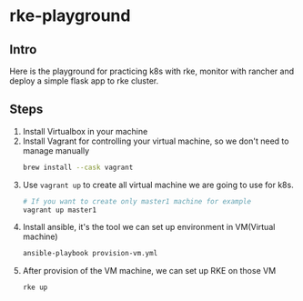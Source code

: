 # rke-playground
## Intro
Here is the playground for practicing k8s with rke, monitor with rancher and deploy a simple flask app to rke cluster. 

## Steps
1. Install Virtualbox in your machine
2. Install Vagrant for controlling your virtual machine, so we don't need to manage manually
    ```sh
    brew install --cask vagrant
    ```
3. Use `vagrant up` to create all virtual machine we are going to use for k8s. 
    ```sh
    # If you want to create only master1 machine for example
    vagrant up master1
    ```
4. Install ansible, it's the tool we can set up environment in VM(Virtual machine)
    ```sh
    ansible-playbook provision-vm.yml
    ```
5. After provision of the VM machine, we can set up RKE on those VM
    ```sh
    rke up
    ```